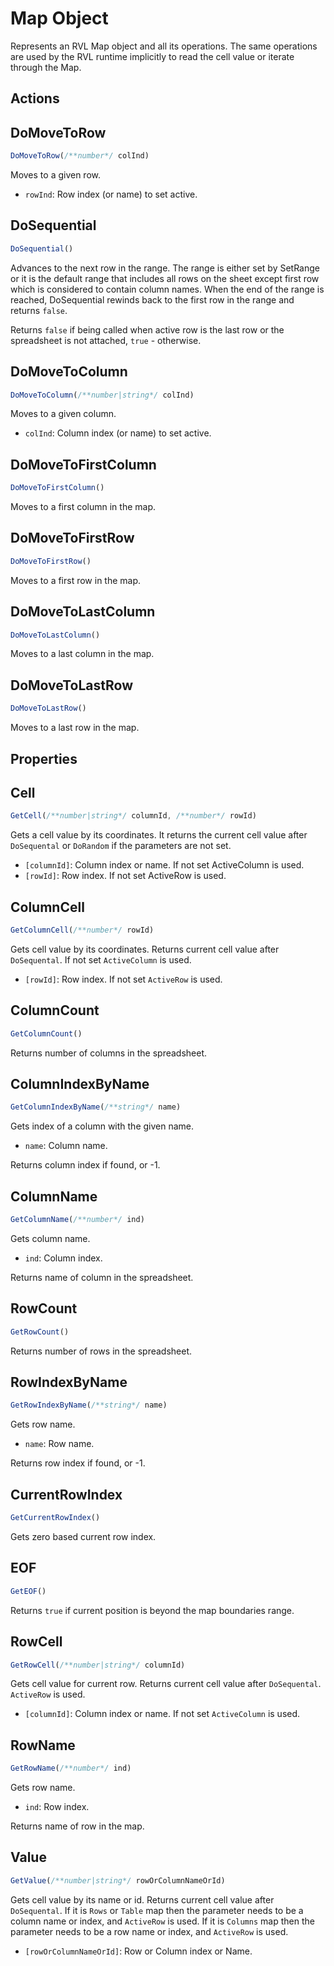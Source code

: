 # Map Object

Represents an RVL Map object and all its operations. The same operations are used by the RVL runtime implicitly to read the cell value or iterate through the Map.

## Actions

## DoMoveToRow

```javascript
DoMoveToRow(/**number*/ colInd)
```

Moves to a given row.

* `rowInd`: Row index (or name) to set active.

## DoSequential

```javascript
DoSequential()
```

Advances to the next row in the range. The range is either set by SetRange or it is the default range that includes all rows on the sheet except first row which is considered to contain column names. When the end of the range is reached, DoSequential rewinds back to the first row in the range and returns `false`.

Returns `false` if being called when active row is the last row or the spreadsheet is not attached, `true` - otherwise.

## DoMoveToColumn

```javascript
DoMoveToColumn(/**number|string*/ colInd)
```

Moves to a given column.

* `colInd`: Column index (or name) to set active.

## DoMoveToFirstColumn

```javascript
DoMoveToFirstColumn()
```

Moves to a first column in the map.

## DoMoveToFirstRow

```javascript
DoMoveToFirstRow()
```

Moves to a first row in the map.

## DoMoveToLastColumn

```javascript
DoMoveToLastColumn()
```

Moves to a last column in the map.

## DoMoveToLastRow

```javascript
DoMoveToLastRow()
```

Moves to a last row in the map.

## Properties

## Cell

```javascript
GetCell(/**number|string*/ columnId, /**number*/ rowId)
```

Gets a cell value by its coordinates. It returns the current cell value after `DoSequental` or `DoRandom` if the parameters are not set.

* `[columnId]`: Column index or name. If not set ActiveColumn is used.
* `[rowId]`: Row index. If not set ActiveRow is used.

## ColumnCell

```javascript
GetColumnCell(/**number*/ rowId)
```

Gets cell value by its coordinates. Returns current cell value after `DoSequental`. If not set `ActiveColumn` is used.

* `[rowId]`: Row index. If not set `ActiveRow` is used.

## ColumnCount

```javascript
GetColumnCount()
```

Returns number of columns in the spreadsheet.

## ColumnIndexByName

```javascript
GetColumnIndexByName(/**string*/ name)
```

Gets index of a column with the given name.

* `name`: Column name.

Returns column index if found, or -1.

## ColumnName

```javascript
GetColumnName(/**number*/ ind)
```

Gets column name.

* `ind`: Column index.

Returns name of column in the spreadsheet.

## RowCount

```javascript
GetRowCount()
```

Returns number of rows in the spreadsheet.

## RowIndexByName

```javascript
GetRowIndexByName(/**string*/ name)
```

Gets row name.

* `name`: Row name.

Returns row index if found, or -1.

## CurrentRowIndex

```javascript
GetCurrentRowIndex()
```

Gets zero based current row index.

## EOF

```javascript
GetEOF()
```

Returns `true` if current position is beyond the map boundaries range.

## RowCell

```javascript
GetRowCell(/**number|string*/ columnId)
```

Gets cell value for current row. Returns current cell value after `DoSequental`. `ActiveRow` is used.

* `[columnId]`: Column index or name. If not set `ActiveColumn` is used.

## RowName

```javascript
GetRowName(/**number*/ ind)
```

Gets row name.

* `ind`: Row index.

Returns name of row in the map.

## Value

```javascript
GetValue(/**number|string*/ rowOrColumnNameOrId)
```

Gets cell value by its name or id. Returns current cell value after `DoSequental`. If it is `Rows` or `Table` map then the parameter needs to be a column name or index, and `ActiveRow` is used. If it is `Columns` map then the parameter needs to be a row name or index, and `ActiveRow` is used.

* `[rowOrColumnNameOrId]`: Row or Column index or Name.
